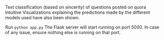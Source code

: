 Text classification (based on sincerity) of questions posted on quora
Intuitive Visualizations explaining the predictions made by the different models used have also been shown.

Run `python app.py`
The Flask server will start running on port 5000. In case of any issue, ensure nothing else is running on that port.
